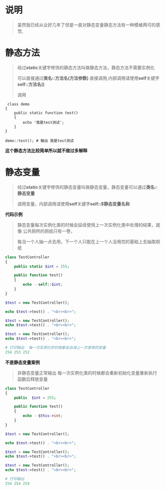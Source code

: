 #  说明

> 虽然我已经从业好几年了但是一直对静态变量静态方法有一种模棱两可的感觉,



# 静态方法

> 经过**static**关键字修饰的静态方法叫做静态方法，静态方法不需要实例化
>
> 可以直接通过**类名::方法名(方法参数)** 直接调用,内部调用请使用**self**关键字**self::方法名()**
>
> 调用

```shell
 class demo
{
    public static function test()
    {
        echo '我是test测试';
    }
}

demo::test(); # 输出 我是test测试
```



**这个静态方法比较简单所以就不做过多解释**

# 静态变量

> 经过**static**关键字修饰的静态变量叫做静态变量，静态变量可以通过**类名::静态变量**
>
> 调用变量，内部调用请使用**self**关键字**self::$静态变量名称**

**代码示例**

> 静态变量每次实例化类的时候会延续使用上一次实例化类中处理的结果，就像 公共厕所的厕纸只有一卷，
>
> 每当一个人抽一点去用，下一个人只能在上一个人没用完的基础上去抽取厕纸

```php
class TestController
{
    public static $int = 255;

    public function test()
    {
        echo --self::$int;
    }
}

$test = new TestController();

echo $test->test() . "<br><br>";

$test = new TestController();
echo $test->test() . "<br><br>";

$test = new TestController();
echo $test->test() . "<br><br>";

# 打印输出  每一次实例化的时候都会自减上一次使用的变量
254 253 252   
```

**不是静态变量案例**

> 非静态变量正常输出 每一次实例化类的时候都会重新初始化变量重新执行函数后释放变量

```php
class TestController
{
    public  $int = 255;

    public function test()
    {
        echo --$this->int;
    }
}

$test = new TestController();

echo $test->test() . "<br><br>";

$test = new TestController();
echo $test->test() . "<br><br>";

$test = new TestController();
echo $test->test() . "<br><br>";

# 打印输出 
254 254 254 
```

